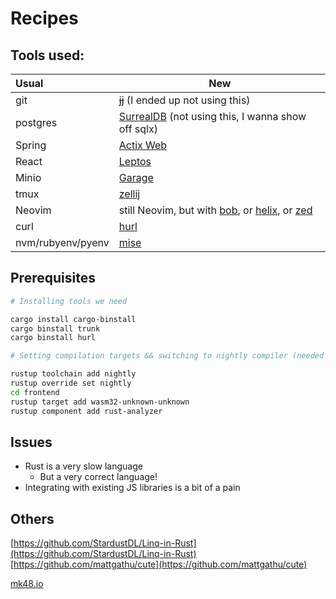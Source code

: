 # Recipes

## Tools used:

| Usual | New |
|:------| --- |
| git   | [~~jj~~](https://github.com/martinvonz/jj) (I ended up not using this) |
| postgres | [SurrealDB](https://surrealdb.com/) (not using this, I wanna show off sqlx) |
| Spring | [Actix Web](https://actix.rs/) |
| React | [Leptos](https://leptos.dev/) |
| Minio | [Garage](https://garagehq.deuxfleurs.fr/) |
| tmux | [zellij](https://zellij.dev) |
| Neovim | still Neovim, but with [bob](https://github.com/MordechaiHadad/bob), or [helix](https://helix-editor.com/), or [zed](https://zed.dev) |
| curl | [hurl](https://hurl.dev) |
| nvm/rubyenv/pyenv | [mise](https://mise.jdx.dev/) |

## Prerequisites

```sh
# Installing tools we need

cargo install cargo-binstall
cargo binstall trunk
cargo binstall hurl

# Setting compilation targets && switching to nightly compiler (needed for Leptos)

rustup toolchain add nightly
rustup override set nightly
cd frontend
rustup target add wasm32-unknown-unknown
rustup component add rust-analyzer
```

## Issues

- Rust is a very slow language
    - But a very correct language!
- Integrating with existing JS libraries is a bit of a pain

## Others

[https://github.com/StardustDL/Linq-in-Rust](https://github.com/StardustDL/Linq-in-Rust)
[https://github.com/mattgathu/cute](https://github.com/mattgathu/cute)

[mk48.io](https://mk48.io)
